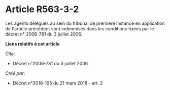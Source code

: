 # Article R563-3-2

Les agents délégués au sein du tribunal de première instance en application de l'article précédent sont indemnisés dans les
conditions fixées par le décret n° 2006-781 du 3 juillet 2006.

**Liens relatifs à cet article**

_Cite_:

  - Décret n°2006-781 du 3 juillet 2006

_Créé par_:

  - Décret n°2018-195 du 21 mars 2018 - art. 2
